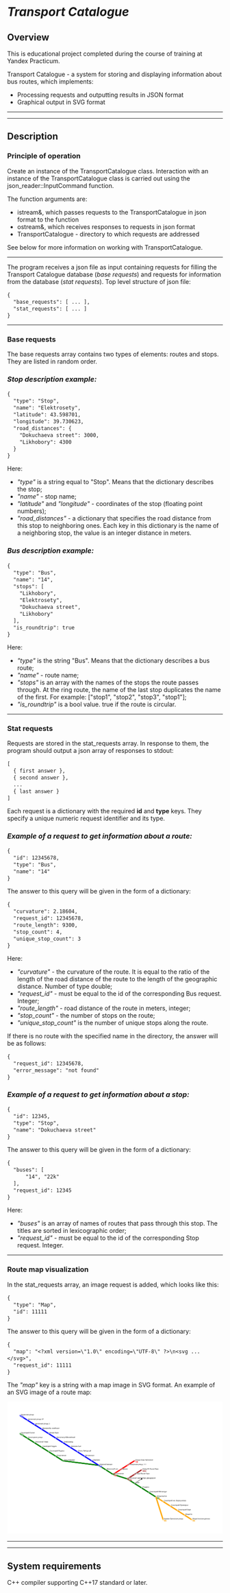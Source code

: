 <h1><i> Transport Catalogue</i></h1>

## **Overview**

This is educational project completed during the course of training at Yandex Practicum.

Transport Catalogue - a system for storing and displaying information about bus routes, which implements:
* Processing requests and outputting results in JSON format
* Graphical output in SVG format
_____
______
## **Description**

### **Principle of operation**

Create an instance of the TransportCatalogue class. Interaction with an instance of the TransportCatalogue class is carried out using the json_reader::InputCommand function.

The function arguments are:
* istream&, which passes requests to the TransportCatalogue in json format to the function
* ostream&, which receives responses to requests in json format
* TransportCatalogue - directory to which requests are addressed

See below for more information on working with TransportCatalogue.

____
The program receives a json file as input containing requests for filling the Transport Catalogue database (*base requests*) and requests for information from the database (*stat requests*). Top level structure of json file:
```
{
  "base_requests": [ ... ],
  "stat_requests": [ ... ]
} 
```
_____ 
### **Base requests**
The base requests array contains two types of elements: routes and stops. They are listed in random order.

### *Stop description example:*
```
{
  "type": "Stop",
  "name": "Elektrosety",
  "latitude": 43.598701,
  "longitude": 39.730623,
  "road_distances": {
    "Dokuchaeva street": 3000,
    "Likhobory": 4300
  }
} 
```
Here:
* *"type"* is a string equal to "Stop". Means that the dictionary describes the stop;
* *"name"* - stop name;
* *"latitude"* and *"longitude"* - coordinates of the stop (floating point numbers);
* *"road_distances"* - a dictionary that specifies the road distance from this stop to neighboring ones. Each key in this dictionary is the name of a neighboring stop, the value is an integer distance in meters.

### *Bus description example:*
```
{
  "type": "Bus",
  "name": "14",
  "stops": [
    "Likhobory",
    "Elektrosety",
    "Dokuchaeva street",
    "Likhobory"
  ],
  "is_roundtrip": true
} 
```
Here:
* *"type"* is the string "Bus". Means that the dictionary describes a bus route;
* *"name"* - route name;
* *"stops"* is an array with the names of the stops the route passes through. At the ring route, the name of the last stop duplicates the name of the first. For example: ["stop1", "stop2", "stop3", "stop1"];
* *"is_roundtrip"* is a bool value. true if the route is circular.
_____ 
### **Stat requests**
Requests are stored in the stat_requests array. In response to them, the program should output a json array of responses to stdout:
```
[
  { first answer },
  { second answer },
  ...
  { last answer }
] 
```
Each request is a dictionary with the required **id** and **type** keys. They specify a unique numeric request identifier and its type.

### *Example of a request to get information about a route:*
```
{
  "id": 12345678,
  "type": "Bus",
  "name": "14"
} 
```
The answer to this query will be given in the form of a dictionary:
```
{
  "curvature": 2.18604,
  "request_id": 12345678,
  "route_length": 9300,
  "stop_count": 4,
  "unique_stop_count": 3
} 
```
Here:
* *"curvature"* - the curvature of the route. It is equal to the ratio of the length of the road distance of the route to the length of the geographic distance. Number of type double;
* *"request_id"* - must be equal to the id of the corresponding Bus request. Integer;
* *"route_length"* - road distance of the route in meters, integer;
* *"stop_count"* - the number of stops on the route;
* *"unique_stop_count"* is the number of unique stops along the route.

If there is no route with the specified name in the directory, the answer will be as follows:
```
{
  "request_id": 12345678,
  "error_message": "not found"
} 
```

### *Example of a request to get information about a stop:*
```
{
  "id": 12345,
  "type": "Stop",
  "name": "Dokuchaeva street"
} 
```
The answer to this query will be given in the form of a dictionary:
```
{
  "buses": [
      "14", "22k"
  ],
  "request_id": 12345
} 
```
Here:
* *"buses"* is an array of names of routes that pass through this stop. The titles are sorted in lexicographic order;
* *"request_id"* - must be equal to the id of the corresponding Stop request. Integer.
_____ 
### **Route map visualization**
In the stat_requests array, an image request is added, which looks like this:
```
{
  "type": "Map",
  "id": 11111
} 
```
The answer to this query will be given in the form of a dictionary:
```
{
  "map": "<?xml version=\"1.0\" encoding=\"UTF-8\" ?>\n<svg ... </svg>",
  "request_id": 11111
} 
```
The *"map"* key is a string with a map image in SVG format. An example of an SVG image of a route map:

![](Example.svg)

_____
______
## **System requirements**

C++ compiler supporting C++17 standard or later.
